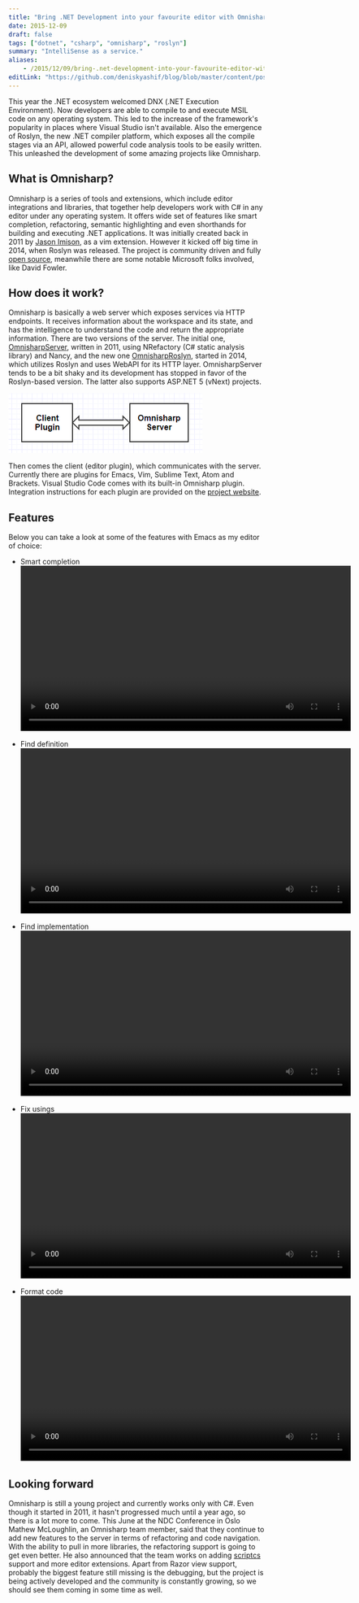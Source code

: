 ```yaml
---
title: "Bring .NET Development into your favourite editor with Omnisharp"
date: 2015-12-09
draft: false
tags: ["dotnet", "csharp", "omnisharp", "roslyn"]
summary: "IntelliSense as a service."
aliases: 
    - /2015/12/09/bring-.net-development-into-your-favourite-editor-with-omnisharp
editLink: "https://github.com/deniskyashif/blog/blob/master/content/posts/2015-12-09-bring-dotnet-into-your-editor-omnisharp.md"
---
```


This year the .NET ecosystem welcomed DNX (.NET Execution Environment). Now developers are able to compile to and execute MSIL code on any operating system. This led to the increase of the framework's popularity in places where Visual Studio isn't available. Also the emergence of Roslyn, the new .NET compiler platform, which exposes all the compile stages via an API, allowed powerful code analysis tools to be easily written. This unleashed the development of some amazing projects like Omnisharp. 

## What is Omnisharp?

Omnisharp is a series of tools and extensions, which include editor integrations and libraries, that together help developers work with C# in any editor under any operating system. It offers wide set of features like smart completion, refactoring, semantic highlighting and even shorthands for building and executing .NET applications. It was initially created back in 2011 by [Jason Imison](https://twitter.com/JasonImison), as a vim extension. However it kicked off big time in 2014, when Roslyn was released. The project is community driven and fully [open source](https://github.com/OmniSharp/omnisharp-roslyn), meanwhile there are some notable Microsoft folks involved, like David Fowler.

##  How does it work?

Omnisharp is basically a web server which exposes services via HTTP endpoints. It receives information about the workspace and its state, and has the intelligence to understand the code and return the appropriate information. There are two versions of the server. The initial one, [OmnisharpServer](https://github.com/OmniSharp/omnisharp-server), written in 2011, using NRefactory (C# static analysis library) and Nancy, and the new one [OmnisharpRoslyn](https://github.com/OmniSharp/omnisharp-roslyn), started in 2014, which utilizes Roslyn and uses WebAPI for its HTTP layer. OmnisharpServer tends to be a bit shaky and its development has stopped in favor of the Roslyn-based version. The latter also supports ASP.NET 5 (vNext) projects. 

![client-server](/images/posts/2015-12-09-omnisharp/client-server.png "Client-Server")

Then comes the client (editor plugin), which communicates with the server. Currently there are plugins for Emacs, Vim, Sublime Text, Atom and Brackets. Visual Studio Code comes with its built-in Omnisharp plugin. Integration instructions for each plugin are provided on the [project website](http://www.omnisharp.net/#integrations).

## Features

Below you can take a look at some of the features with Emacs as my editor of choice:  

* Smart completion  
<video alt="Smart completion" src="/images/posts/2015-12-09-omnisharp/intellisense.mp4" controls="controls" width="650px"></video>

* Find definition  
<video alt="Smart completion" src="/images/posts/2015-12-09-omnisharp/goto-definition.mp4" controls="controls" width="650px"></video>

* Find implementation  
<video alt="Smart completion" src="/images/posts/2015-12-09-omnisharp/goto-implementation.mp4" controls="controls" width="650px"></video>

* Fix usings  
<video alt="Smart completion" src="/images/posts/2015-12-09-omnisharp/fix-usings.mp4" controls="controls" width="650px"></video>

* Format code  
<video alt="Smart completion" src="/images/posts/2015-12-09-omnisharp/code-formatting.mp4" controls="controls" width="650px"></video>

## Looking forward

Omnisharp is still a young project and currently works only with C#. Even though it started in 2011, it hasn't progressed much until a year ago, so there is a lot more to come. This June at the NDC Conference in Oslo Mathew McLoughlin, an Omnisharp team member, said that they continue to add new features to the server in terms of refactoring and code navigation. With the ability to pull in more libraries, the refactoring support is going to get even better. He also announced that the team works on adding [scriptcs](http://scriptcs.net/) support and more editor extensions. Apart from Razor view support, probably the biggest feature still missing is the debugging, but the project is being actively developed and the community is constantly growing, so we should see them coming in some time as well. 
